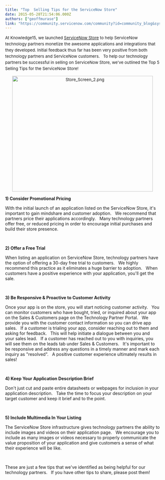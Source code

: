 ```yaml
---
title: "Top  Selling Tips for the ServiceNow Store"
date: 2015-05-28T21:54:06.000Z
authors: ["geoffmurase"]
link: "https://community.servicenow.com/community?id=community_blog&sys_id=b0ecea65dbd0dbc01dcaf3231f96196a"
---
```

<p><span style="font-size: 10pt; line-height: 1.5em;">At Knowledge15, we launched <a title="ore.servicenow.com/" href="http://store.servicenow.com/">ServiceNow Store</a> to help ServiceNow technology partners monetize the awesome applications and integrations that they developed. Initial feedback thus far has been very positive from both technology partners and ServiceNow customers.   To help our technology partners be successful in selling on ServiceNow Store, we've outlined the Top 5 Selling Tips for the ServiceNow Store!</span></p><p style="text-align: center;"><span style="font-size: 10pt; line-height: 1.5em;"><img  alt="Store_Screen_2.png" class="image-0 jive-image" height="376" src="58359802db941f048c8ef4621f9619e5.iix" style="height: 376.0032258064516px; width: 458px;" width="458"/><br/></span></p><p></p><p class="p1"><span class="s1"><strong>1) Consider Promotional Pricing</strong></span></p><p class="p1"><span class="s1">With the initial launch of an application listed on the ServiceNow Store, it's important to gain mindshare and customer adoption.   We recommend that partners price their applications accordingly.   Many technology partners offer free, or reduced pricing in order to encourage initial purchases and build their store presence.</span></p><p class="p1"><span class="s1"><br/></span></p><p class="p2"></p><p class="p1"><span class="s1"><strong>2) Offer a Free Trial</strong></span></p><p class="p1"><span class="s1">When listing an application on ServiceNow Store, technology partners have the option of offering a 30-day free trial to customers.   We highly recommend this practice as it eliminates a huge barrier to adoption.   When customers have a positive experience with your application, you'll get the sale.</span></p><p class="p1"><span class="s1"><br/></span></p><p class="p2"></p><p class="p1"><span class="s1"><strong>3) Be Responsive &amp; Proactive to Customer Activity</strong></span></p><p class="p3"><span class="s1">Once your app is on the store, you will start noticing customer activity.   You can monitor customers who have bought, tried, or inquired about your app on the Sales &amp; Customers page on the Technology Partner Portal.   We provide you with the customer contact information so you can drive app sales.   If a customer is trialing your app, consider reaching out to them and asking for feedback.   This will help initiate a dialogue between you and your sales lead.   If a customer has reached out to you with inquiries, you will see them on the leads tab under Sales &amp; Customers.   It's important to be responsive and address any questions in a timely manner and mark each inquiry as "</span><span class="s2">resolved</span><span class="s1">".   A positive customer experience ultimately results in sales!</span></p><p class="p3"><span class="s1"><br/></span></p><p class="p2"></p><p class="p1"><span class="s1"><strong>4) Keep Your Application Description Brief</strong></span></p><p class="p1"><span class="s1">Don't just cut and paste entire datasheets or webpages for inclusion in your application description.   Take the time to focus your description on your target customer and keep it brief and to the point.</span></p><p class="p1"><span class="s1"><br/></span></p><p class="p2"></p><p class="p1"><span class="s1"><strong>5) Include Multimedia In Your Listing</strong></span></p><p class="p1"><span class="s1">The ServiceNow Store infrastructure gives technology partners the ability to include images and videos on their application page.   We encourage you to include as many images or videos necessary to properly communicate the value proposition of your application and give customers a sense of what their experience will be like.</span></p><p class="p1"><span class="s1"><br/></span></p><p class="p1"><span class="s1">These are just a few tips that we've identified as being helpful for our technology partners.   If you have other tips to share, please post them!<br/></span></p>